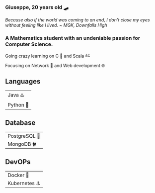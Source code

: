 <html>
  <head>
    <meta charset="UTF-8">
  </head>
  <body>
    <h3>Giuseppe, 20 years old 🛹 </h3>
        <i>Because also if the world was coming to an end, I don’t close my eyes without feeling like I lived. ~ MGK, Downfalls High</i>
    <h3>A Mathematics student with an undeniable passion for Computer Science.</h3>
    <p> Going crazy learning on C 💾 and Scala <a href="https://emoji.gg/emoji/6300-scala">
        <img src="https://cdn3.emoji.gg/emojis/6300-scala.png" width="16px" height="16px" alt="scala">
      </a>
    </p>
    <p>Focusing on Network 🛜 and Web development 🌐</p>
    <h2>Languages </h2>
    <table>
      <tbody>
        <tr>
          <td>Java ♨️</td>
        </tr>
        <tr>
          <td>Python 🐍</td>
        </tr>
      </tbody>
    </table>
    <h2>Database </h2>
    <table>
      <tbody>
        <tr>
          <td>PostgreSQL 🐬</td>
        </tr>
        <tr>
          <td>MongoDB 🍀</td>
        </tr>
      </tbody>
    </table>
    <h2>DevOPs </h2>
    <table>
      <tbody>
        <tr>
          <td>Docker 🐋</td>
        </tr>
        <tr>
          <td>Kubernetes ⚓</td>
        </tr>
      </tbody>
    </table>
